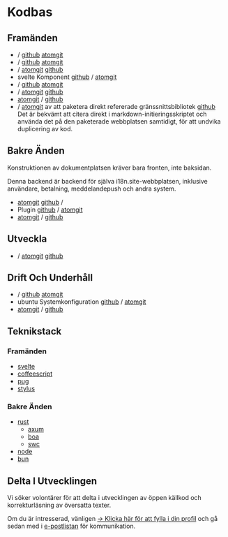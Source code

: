 # Kodbas

## Framänden

* / [github](https://github.com/i18n-site/site) [atomgit](https://atomgit.com/i18n/proto)
* / [github](https://github.com/i18n-site/md) [atomgit](https://atomgit.com/i18n/md)
* / [atomgit](https://atomgit.com/i18n/18x) [github](https://github.com/i18n-site/18x)
* svelte Komponent [github](https://github.com/i18n-site/plugin) / [atomgit](https://atomgit.com/i18n/plugin)
* / [github](https://github.com/i18n-site/proto) [atomgit](https://atomgit.com/i18n/proto)
* / [atomgit](https://atomgit.com/i18n/lib) [github](https://github.com/i18n-site/lib)
* [atomgit](https://atomgit.com/i18n/ie) / [github](https://github.com/i18n-site/ie)
* / [atomgit](https://atomgit.com/i18n/x) av att paketera direkt refererade gränssnittsbibliotek [github](https://github.com/i18n-site/x)
  Det är bekvämt att citera direkt i markdown-initieringsskriptet och använda det på den paketerade webbplatsen samtidigt, för att undvika duplicering av kod.

## Bakre Änden

Konstruktionen av dokumentplatsen kräver bara fronten, inte baksidan.

Denna backend är backend för själva i18n.site-webbplatsen, inklusive användare, betalning, meddelandepush och andra system.

* [atomgit](https://atomgit.com/i18n-api/srv) [github](https://github.com/i18n-api/srv) /
* Plugin [github](https://github.com/i18n-api/pub) / [atomgit](https://atomgit.com/i18n-api/pub)
* [atomgit](https://atomgit.com/i18n/rust) / [github](https://github.com/i18n-site/rust)

## Utveckla

* / [atomgit](https://atomgit.com/i18n-api/srv.docker) [github](https://github.com/i18n-api/srv.docker)

## Drift Och Underhåll

* / [github](https://github.com/i18n-ops/ops) [atomgit](https://atomgit.com/i18n-ops/ops)
* ubuntu Systemkonfiguration [github](https://github.com/i18n-ops/ubuntu) / [atomgit](https://atomgit.com/i18n-ops/ubuntu)
* [atomgit](https://atomgit.com/i18n/cron) / [github](https://github.com/i18n-cron/cron)

## Teknikstack

### Framänden

* [svelte](//svelte.dev)
* [coffeescript](//coffeescript.org)
* [pug](https://github.com/pugjs/pug)
* [stylus](https://stylus.com)

### Bakre Änden

* [rust](//rust.org)
  * [axum](//github.com/tokio-rs/axum)
  * [boa](//github.com/boa-dev/boa)
  * [swc](//swc.rs)
* [node](//nodejs.org)
* [bun](//bun.dev)

## Delta I Utvecklingen

Vi söker volontärer för att delta i utvecklingen av öppen källkod och korrekturläsning av översatta texter.

Om du är intresserad, vänligen [→ Klicka här för att fylla i din profil](https://ggl.link/i18n) och gå sedan med i [e-postlistan](https://groups.google.com/u/2/g/i18n-site) för kommunikation.